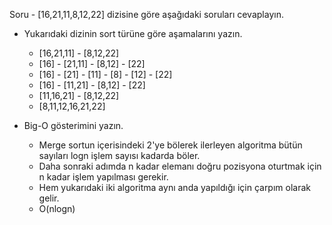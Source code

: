 Soru - [16,21,11,8,12,22] dizisine göre aşağıdaki soruları cevaplayın. <br />
* Yukarıdaki dizinin sort türüne göre aşamalarını yazın.
    * [16,21,11] - [8,12,22] 
    * [16] - [21,11] - [8,12] - [22] 
    * [16] - [21] - [11] - [8] - [12] - [22] 
    * [16] - [11,21] - [8,12] - [22] 
    * [11,16,21] - [8,12,22] 
    * [8,11,12,16,21,22]

* Big-O gösterimini yazın.
  * Merge sortun içerisindeki 2'ye bölerek ilerleyen algoritma bütün sayıları logn işlem sayısı kadarda böler.
  * Daha sonraki adımda n kadar elemanı doğru pozisyona oturtmak için n kadar işlem yapılması gerekir.
  * Hem yukarıdaki iki algoritma aynı anda yapıldığı için çarpım olarak gelir. 
  * O(nlogn)



